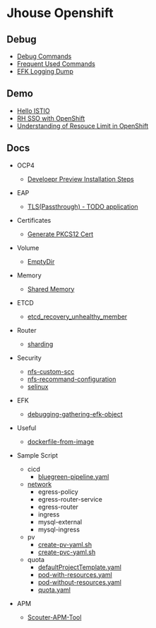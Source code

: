 # Jhouse Openshift

## Debug
- [Debug Commands](./debug/DebugCmds.md)
- [Frequent Used Commands](./debug/cheat-sheet.md)
- [EFK Logging Dump](./debug/gather_efk_info.sh)

## Demo
- [Hello ISTIO](./demos/Hello_ISTIO/README.md)
- [RH SSO with OpenShift](./demos/RH_SSO_integrate_with_OCP/README.md)
- [Understanding of Resouce Limit in OpenShift](./demos/understanding-resouce-limit-in-OCP/understanding-OCP-LimitRange-by-cgroups.adoc)

## Docs

- OCP4 
  - [Develoepr Preview Installation Steps](./docs/ocp4-steps.txt)
  
- EAP
  - [TLS(Passthrough) - TODO application](./docs/eap/eap-ssl-todo-app.md)
  
- Certificates
  - [Generate PKCS12 Cert](./docs/certificate/generate-pkcs12-cert.md)
  
- Volume
  - [EmptyDir](./docs/volume/emptyDir.adoc)

- Memory
  - [Shared Memory](./docs/memory/shared_memory.adoc)

- ETCD
  - [etcd_recovery_unhealthy_member](./docs/etcd/etcd_recovery_unhealthy_member.md)


- Router
  - [sharding](./docs/router/sharding.md)


- Security
  - [nfs-custom-scc](./docs/security/nfs-custom-scc.md)
  - [nfs-recommand-configuration](./docs/security/nfs-recommand-configuration.md)
  - [selinux](./docs/security/selinux.md)

- EFK
  - [debugging-gathering-efk-object](./docs/efk/debugging-gathering-efk-object.md)

- Useful
  - [dockerfile-from-image](./useful/dockerfile-from-image.md)

- Sample Script
  - cicd
    - [bluegreen-pipeline.yaml](./sample_scripts/cicd/jenkins-build-script/bluegreen-pipeline.yaml)
  - [network](./sample_scripts/network)
    - egress-policy
    - egress-router-service
    - egress-router
    - ingress
    - mysql-external
    - mysql-ingress
  - pv
    - [create-pv-yaml.sh](./sample_scripts/pv/create-pv-yaml.sh)
    - [create-pvc-yaml.sh](./sample_scripts/pv/create-pvc-yaml.sh)
  - quota
    - [defaultProjectTemplate.yaml](./sample_scripts/quota/defaultProjectTemplate.yaml)
    - [pod-with-resources.yaml](./sample_scripts/quota/pod-with-resources.yaml)
    - [pod-without-resources.yaml](./sample_scripts/quota/pod-without-resources.yaml)
    - [quota.yaml](./sample_scripts/quota/quota.yaml)

- APM
  - [Scouter-APM-Tool](https://github.com/Jooho/scouter-docker)
